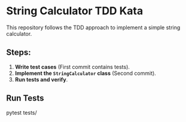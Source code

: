 # String Calculator TDD Kata

This repository follows the TDD approach to implement a simple string calculator.

## Steps:
1. **Write test cases** (First commit contains tests).
2. **Implement the `StringCalculator` class** (Second commit).
3. **Run tests and verify**.

## Run Tests
pytest tests/